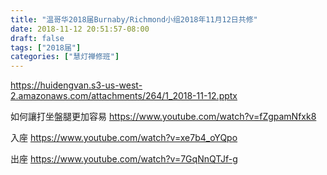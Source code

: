 ```yaml
---
title: "温哥华2018届Burnaby/Richmond小组2018年11月12日共修"
date: 2018-11-12 20:51:57-08:00
draft: false
tags: ["2018届"]
categories: ["慧灯禅修班"]
---
```

https://huidengvan.s3-us-west-2.amazonaws.com/attachments/264/1_2018-11-12.pptx

如何讓打坐盤腿更加容易
https://www.youtube.com/watch?v=fZgpamNfxk8

入座
https://www.youtube.com/watch?v=xe7b4_oYQpo

出座
https://www.youtube.com/watch?v=7GqNnQTJf-g

